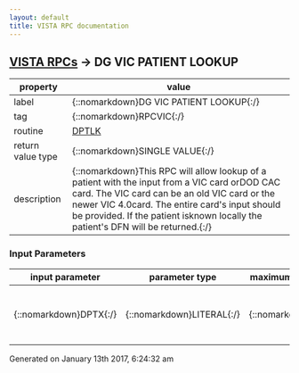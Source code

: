 ```yaml
---
layout: default
title: VISTA RPC documentation
---
```




## [VISTA RPCs](TableOfContent.md) &#8594; DG VIC PATIENT LOOKUP 

 property | value 
--- | --- 
 label | {::nomarkdown}DG VIC PATIENT LOOKUP{:/}
 tag | {::nomarkdown}RPCVIC{:/}
 routine | [DPTLK](http://code.osehra.org/dox/Routine_DPTLK_source.html)
 return value type | {::nomarkdown}SINGLE VALUE{:/}
 description | {::nomarkdown}This RPC will allow lookup of a patient with the input from a VIC card orDOD CAC card. The VIC card can be an old VIC card or the newer VIC 4.0card.  The entire card's input should be provided.  If the patient isknown locally the patient's DFN will be returned.{:/}

### Input Parameters

| input parameter | parameter type | maximum data length | required | description | 
| --- | --- | --- | --- | --- | 
| {::nomarkdown}DPTX{:/} | {::nomarkdown}LITERAL{:/} | {::nomarkdown}255{:/} | {::nomarkdown}true{:/} | {::nomarkdown}This should be the entire input from either the Magnetic Strip or theBarcode.{:/} | 




 Generated on January 13th 2017, 6:24:32 am